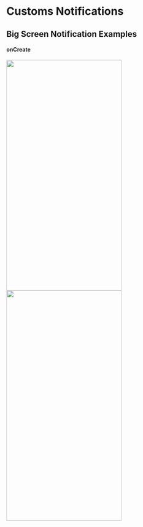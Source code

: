 <h1>Customs Notifications</h1>
<h2>Big Screen Notification Examples</h2>
<h4>onCreate</h4>
<img src="https://github.com/laidbackvalen/Custom-Notification/assets/91414069/e3340db3-d9dd-4fb7-890c-d609eab9ada7" style="width:300px; height : 600px;"/> <img src="https://github.com/laidbackvalen/Custom-Notification/assets/91414069/e3340db3-d9dd-4fb7-890c-d609eab9ada7" style="width:300px; height : 600px;"/>
